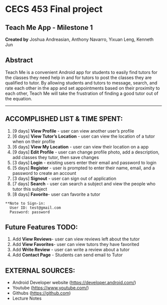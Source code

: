 CECS 453 Final project  
===
Teach Me App - Milestone 1 
---

**Created by** Joshua Andreasian, Anthony Navarro, Yixuan Leng, Kenneth Jun


**Abstract**  
---

Teach Me is a convenient Android app for students to easily find tutors for the classes they need help in and for tutors to post the classes they are qualified to tutor. By allowing students and tutors to message, search, and rate each other in the app and set appointments based on their proximity to each other, Teach Me will take the frustration of finding a good tutor out of the equation.

---
ACCOMPLISHED LIST & TIME SPENT:
---

1. [9 days] **View Profile** - user can view another user’s profile
2. [6 days] **View Tutor’s Location** - user can view the location of a tutor when on their profile
3. [6 days] **View My Location** - user can view their location on a app
4. [9 days] **Edit Profile** - user can change profile photo, add a description, add classes they tutor, then save changes
5. [3 days] **Login** - existing users enter their email and password to login  
6. [5 days] **Register** - user is prompted to enter their name, email, and a password to create an account
7. [3 days] **Signout** - user can sign out of application
8. [7 days] **Search** - user can search a subject and view the people who tutor this subject
9. [8 days] **Favorite**- user can favorite a tutor
```
**Note to Sign-in:
  User ID: test@gmail.com     
  Password: password  
```
Future Features TODO:
---
1. Add **View Reviews**- user can view reviews left about the tutor
2. Add **View Favorites**- user can view tutors they have favorited
3. Add **Write Review** - user can write a review about a tutor
4. Add **Contact Page** - Students can send email to Tutor

EXTERNAL SOURCES:  
---

* Android Developer website (https://developer.android.com/)
* Youtube (https://www.youtube.com/)
* Githubs (https://github.com)
* Lecture Notes  



